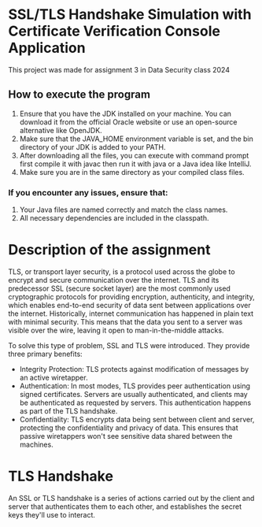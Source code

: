# SSL/TLS Handshake Simulation with Certificate Verification Console Application

This project was made for assignment 3 in Data Security class 2024

## How to execute the program

1.  Ensure that you have the JDK installed on your machine. You can download it from the official Oracle website or use an open-source alternative like OpenJDK.
2.  Make sure that the JAVA_HOME environment variable is set, and the bin directory of your JDK is added to your PATH.
3.  After downloading all the files, you can execute with command prompt first compile it with javac then run it with java or a Java idea like IntelliJ.
4.  Make sure you are in the same directory as your compiled class files.

###  If you encounter any issues, ensure that:

1. Your Java files are named correctly and match the class names.
2. All necessary dependencies are included in the classpath.

# Description of the assignment

TLS, or transport layer security, is a protocol used across the globe to encrypt and secure communication over the internet.
TLS and its predecessor SSL (secure socket layer) are the most commonly used cryptographic protocols for providing encryption, authenticity, and integrity, which enables end-to-end security of data sent between applications over the internet.
Historically, internet communication has happened in plain text with minimal security. This means that the data you sent to a server was visible over the wire, leaving it open to man-in-the-middle attacks.

To solve this type of problem, SSL and TLS were introduced. They provide three primary benefits:

* Integrity Protection: TLS protects against modification of messages by an active wiretapper.
* Authentication: In most modes, TLS provides peer authentication using signed certificates. Servers are usually authenticated, and clients may be authenticated as requested by servers. This authentication happens as part of the TLS handshake.
* Confidentiality: TLS encrypts data being sent between client and server, protecting the confidentiality and privacy of data. This ensures that passive wiretappers won't see sensitive data shared between the machines.

# TLS Handshake

An SSL or TLS handshake is a series of actions carried out by the client and server that authenticates them to each other, and establishes the secret keys they'll use to interact.















